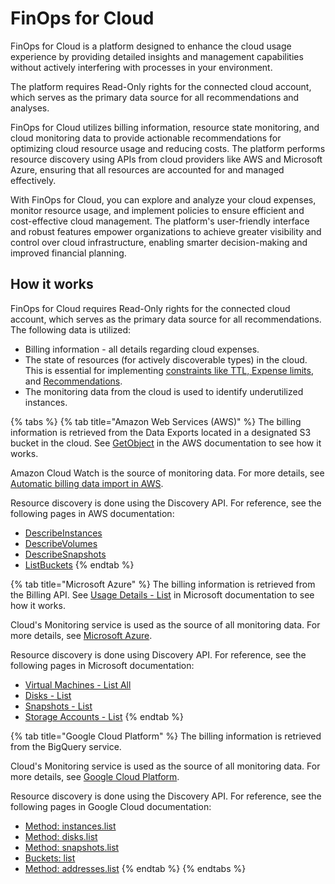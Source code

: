 # FinOps for Cloud

FinOps for Cloud is a platform designed to enhance the cloud usage experience by providing detailed insights and management capabilities without actively interfering with processes in your environment.&#x20;

The platform requires Read-Only rights for the connected cloud account, which serves as the primary data source for all recommendations and analyses.

FinOps for Cloud utilizes billing information, resource state monitoring, and cloud monitoring data to provide actionable recommendations for optimizing cloud resource usage and reducing costs. The platform performs resource discovery using APIs from cloud providers like AWS and Microsoft Azure, ensuring that all resources are accounted for and managed effectively.

With FinOps for Cloud, you can explore and analyze your cloud expenses, monitor resource usage, and implement policies to ensure efficient and cost-effective cloud management. The platform's user-friendly interface and robust features empower organizations to achieve greater visibility and control over cloud infrastructure, enabling smarter decision-making and improved financial planning.

## How it works

FinOps for Cloud requires Read-Only rights for the connected cloud account, which serves as the primary data source for all recommendations. The following data is utilized:

* Billing information - all details regarding cloud expenses.
* The state of resources (for actively discoverable types) in the cloud. This is essential for implementing [constraints like TTL, Expense limits](resources/resources-constraint-policies.md), and [Recommendations](recommendations/).
* The monitoring data from the cloud is used to identify underutilized instances.

{% tabs %}
{% tab title="Amazon Web Services (AWS)" %}
The billing information is retrieved from the Data Exports located in a designated S3 bucket in the cloud. See [GetObject](https://docs.aws.amazon.com/AmazonS3/latest/API/API_GetObject.html) in the AWS documentation to see how it works.

Amazon Cloud Watch is the source of monitoring data. For more details, see [Automatic billing data import in AWS](data-sources/amazon-web-services/aws-root-account-with-data-export-already-configured.md#automatic-billing-data-import-in-aws).

Resource discovery is done using the Discovery API. For reference, see the following pages in AWS documentation:

* [DescribeInstances](https://docs.aws.amazon.com/AWSEC2/latest/APIReference/API_DescribeInstances.html)
* [DescribeVolumes](https://docs.aws.amazon.com/AWSEC2/latest/APIReference/API_DescribeVolumes.html)
* [DescribeSnapshots](https://docs.aws.amazon.com/AWSEC2/latest/APIReference/API_DescribeSnapshots.html)
* [ListBuckets](https://docs.aws.amazon.com/AmazonS3/latest/API/API_ListBuckets.html)
{% endtab %}

{% tab title="Microsoft Azure" %}
The billing information is retrieved from the Billing API. See [Usage Details - List](https://learn.microsoft.com/en-us/rest/api/consumption/usage-details/list?view=rest-consumption-2024-08-01\&tabs=HTTP) in Microsoft documentation to see how it works.

Cloud's Monitoring service is used as the source of all monitoring data. For more details, see [Microsoft Azure](data-sources/microsoft-azure.md).

Resource discovery is done using Discovery API. For reference, see the following pages in Microsoft documentation:

* [Virtual Machines - List All](https://docs.microsoft.com/en-us/rest/api/compute/virtual-machines/list-all)
* [Disks - List](https://docs.microsoft.com/en-us/rest/api/compute/disks/list)
* [Snapshots - List](https://docs.microsoft.com/en-us/rest/api/compute/snapshots/list)
* [Storage Accounts - List](https://docs.microsoft.com/en-us/rest/api/storagerp/storage-accounts/list)
{% endtab %}

{% tab title="Google Cloud Platform" %}
The billing information is retrieved from the BigQuery service.

Cloud's Monitoring service is used as the source of all monitoring data. For more details, see [Google Cloud Platform](./#google-cloud-platform).

Resource discovery is done using the Discovery API. For reference, see the following pages in Google Cloud documentation:

* [Method: instances.list](https://cloud.google.com/compute/docs/reference/rest/v1/instances/list)
* [Method: disks.list](https://cloud.google.com/compute/docs/reference/rest/v1/disks/list)
* [Method: snapshots.list](https://cloud.google.com/compute/docs/reference/rest/v1/snapshots/list)
* [Buckets: list](https://cloud.google.com/storage/docs/json_api/v1/buckets/list)
* [Method: addresses.list](https://cloud.google.com/compute/docs/reference/rest/v1/addresses/list)
{% endtab %}
{% endtabs %}

